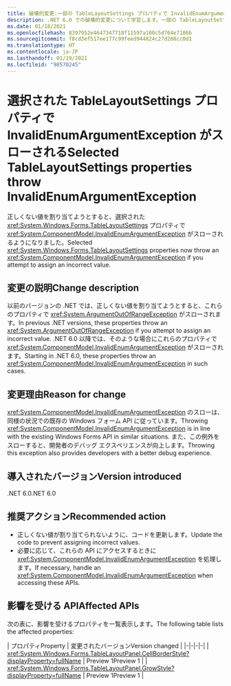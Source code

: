 ```yaml
---
title: 破壊的変更:一部の TableLayoutSettings プロパティで InvalidEnumArgumentException がスローされる
description: .NET 6.0 での破壊的変更について学習します。一部の TableLayoutSettings API で、無効な引数に対する InvalidEnumArgumentException がスローされるようになりました。
ms.date: 01/18/2021
ms.openlocfilehash: 8397952e4647347718f11597a100c5d764e7186b
ms.sourcegitcommit: f8cd3ef517ee177c99feed944824c27d208cc0d1
ms.translationtype: HT
ms.contentlocale: ja-JP
ms.lasthandoff: 01/19/2021
ms.locfileid: "98570245"
---
```

# <a name="selected-tablelayoutsettings-properties-throw-invalidenumargumentexception"></a><span data-ttu-id="e9c4e-103">選択された TableLayoutSettings プロパティで InvalidEnumArgumentException がスローされる</span><span class="sxs-lookup"><span data-stu-id="e9c4e-103">Selected TableLayoutSettings properties throw InvalidEnumArgumentException</span></span>

<span data-ttu-id="e9c4e-104">正しくない値を割り当てようとすると、選択された <xref:System.Windows.Forms.TableLayoutSettings> プロパティで <xref:System.ComponentModel.InvalidEnumArgumentException> がスローされるようになりました。</span><span class="sxs-lookup"><span data-stu-id="e9c4e-104">Selected <xref:System.Windows.Forms.TableLayoutSettings> properties now throw an <xref:System.ComponentModel.InvalidEnumArgumentException> if you attempt to assign an incorrect value.</span></span>

## <a name="change-description"></a><span data-ttu-id="e9c4e-105">変更の説明</span><span class="sxs-lookup"><span data-stu-id="e9c4e-105">Change description</span></span>

<span data-ttu-id="e9c4e-106">以前のバージョンの .NET では、正しくない値を割り当てようとすると、これらのプロパティで <xref:System.ArgumentOutOfRangeException> がスローされます。</span><span class="sxs-lookup"><span data-stu-id="e9c4e-106">In previous .NET versions, these properties throw an <xref:System.ArgumentOutOfRangeException> if you attempt to assign an incorrect value.</span></span> <span data-ttu-id="e9c4e-107">.NET 6.0 以降では、そのような場合にこれらのプロパティで <xref:System.ComponentModel.InvalidEnumArgumentException> がスローされます。</span><span class="sxs-lookup"><span data-stu-id="e9c4e-107">Starting in .NET 6.0, these properties throw an <xref:System.ComponentModel.InvalidEnumArgumentException> in such cases.</span></span>

## <a name="reason-for-change"></a><span data-ttu-id="e9c4e-108">変更理由</span><span class="sxs-lookup"><span data-stu-id="e9c4e-108">Reason for change</span></span>

<span data-ttu-id="e9c4e-109"><xref:System.ComponentModel.InvalidEnumArgumentException> のスローは、同様の状況での既存の Windows フォーム API に従っています。</span><span class="sxs-lookup"><span data-stu-id="e9c4e-109">Throwing <xref:System.ComponentModel.InvalidEnumArgumentException> is in line with the existing Windows Forms API in similar situations.</span></span> <span data-ttu-id="e9c4e-110">また、この例外をスローすると、開発者のデバッグ エクスペリエンスが向上します。</span><span class="sxs-lookup"><span data-stu-id="e9c4e-110">Throwing this exception also provides developers with a better debug experience.</span></span>

## <a name="version-introduced"></a><span data-ttu-id="e9c4e-111">導入されたバージョン</span><span class="sxs-lookup"><span data-stu-id="e9c4e-111">Version introduced</span></span>

<span data-ttu-id="e9c4e-112">.NET 6.0</span><span class="sxs-lookup"><span data-stu-id="e9c4e-112">.NET 6.0</span></span>

## <a name="recommended-action"></a><span data-ttu-id="e9c4e-113">推奨アクション</span><span class="sxs-lookup"><span data-stu-id="e9c4e-113">Recommended action</span></span>

- <span data-ttu-id="e9c4e-114">正しくない値が割り当てられないように、コードを更新します。</span><span class="sxs-lookup"><span data-stu-id="e9c4e-114">Update the code to prevent assigning incorrect values.</span></span>
- <span data-ttu-id="e9c4e-115">必要に応じて、これらの API にアクセスするときに <xref:System.ComponentModel.InvalidEnumArgumentException> を処理します。</span><span class="sxs-lookup"><span data-stu-id="e9c4e-115">If necessary, handle an <xref:System.ComponentModel.InvalidEnumArgumentException> when accessing these APIs.</span></span>

## <a name="affected-apis"></a><span data-ttu-id="e9c4e-116">影響を受ける API</span><span class="sxs-lookup"><span data-stu-id="e9c4e-116">Affected APIs</span></span>

<span data-ttu-id="e9c4e-117">次の表に、影響を受けるプロパティを一覧表示します。</span><span class="sxs-lookup"><span data-stu-id="e9c4e-117">The following table lists the affected properties:</span></span>

| <span data-ttu-id="e9c4e-118">プロパティ</span><span class="sxs-lookup"><span data-stu-id="e9c4e-118">Property</span></span> | <span data-ttu-id="e9c4e-119">変更されたバージョン</span><span class="sxs-lookup"><span data-stu-id="e9c4e-119">Version changed</span></span> |
|-|-|-|-|
| <xref:System.Windows.Forms.TableLayoutPanel.CellBorderStyle?displayProperty=fullName> | <span data-ttu-id="e9c4e-120">Preview 1</span><span class="sxs-lookup"><span data-stu-id="e9c4e-120">Preview 1</span></span> |
| <xref:System.Windows.Forms.TableLayoutPanel.GrowStyle?displayProperty=fullName> | <span data-ttu-id="e9c4e-121">Preview 1</span><span class="sxs-lookup"><span data-stu-id="e9c4e-121">Preview 1</span></span> |

<!--

### Affected APIs

- `P:System.Windows.Forms.TableLayoutPanel.CellBorderStyle`
- `P:System.Windows.Forms.TableLayoutPanel.GrowStyle`

### Category

Windows Forms

-->
